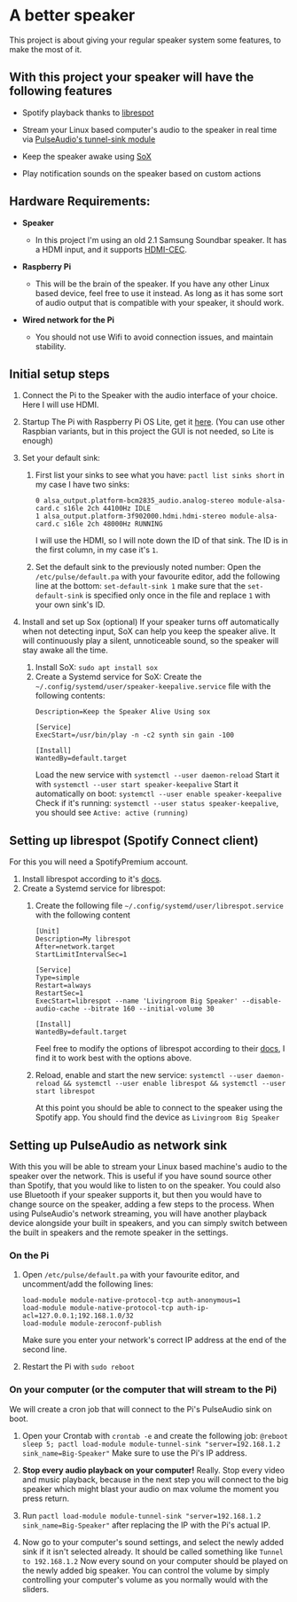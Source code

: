 
# A better speaker

  

This project is about giving your regular speaker system some features, to make the most of it.

## With this project your speaker will have the following features

- Spotify playback thanks to [librespot](https://github.com/librespot-org/librespot)

- Stream your Linux based computer's audio to the speaker in real time via [PulseAudio's tunnel-sink module](https://www.freedesktop.org/wiki/Software/PulseAudio/Documentation/User/Modules/#module-tunnel-sinksource)

- Keep the speaker awake using [SoX](https://sox.sourceforge.net/)

- Play notification sounds on the speaker based on custom actions

  

## Hardware Requirements:

-  **Speaker**

    - In this project I'm using an old 2.1 Samsung Soundbar speaker. It has a HDMI input, and it supports [HDMI-CEC](https://en.wikipedia.org/wiki/Consumer_Electronics_Control).
-  **Raspberry Pi**
   - This will be the brain of the speaker. If you have any other Linux based device, feel free to use it instead. As long as it has some sort of audio output that is compatible with your speaker, it should work.
-  **Wired network for the Pi**
   - You should not use Wifi to avoid connection issues, and maintain stability.
## Initial setup steps

1. Connect the Pi to the Speaker with the audio interface of your choice. Here I will use HDMI.

2. Startup The Pi with Raspberry Pi OS Lite, get it [here](https://www.raspberrypi.com/software/operating-systems/). (You can use other Raspbian variants, but in this project the GUI is not needed, so Lite is enough)

3. Set your default sink:
   1. First list your sinks to see what you have: `pactl list sinks short`
    in my case I have two sinks:
        ```
        0 alsa_output.platform-bcm2835_audio.analog-stereo module-alsa-card.c s16le 2ch 44100Hz IDLE
        1 alsa_output.platform-3f902000.hdmi.hdmi-stereo module-alsa-card.c s16le 2ch 48000Hz RUNNING
        ```
        I will use the HDMI, so I will note down the ID of that sink. The ID is in the first column, in my case it's `1`.
    
   2. Set the default sink to the previously noted number:
    Open the `/etc/pulse/default.pa` with your favourite editor, add the following line at the bottom: `set-default-sink 1` make sure that the `set-default-sink` is specified only once in the file and replace `1` with your own sink's ID.
4. Install and set up Sox (optional)
    If your speaker turns off automatically when not detecting input, SoX can help you keep the speaker alive. It will continuously play a silent, unnoticeable sound, so the speaker will stay awake all the time.
    1. Install SoX: `sudo apt install sox`
    2. Create a Systemd service for SoX:
      Create the `~/.config/systemd/user/speaker-keepalive.service` file with the following contents:
        ```[Unit]
        Description=Keep the Speaker Alive Using sox
        
        [Service]
        ExecStart=/usr/bin/play -n -c2 synth sin gain -100
  
        [Install]
        WantedBy=default.target
        ``` 
        Load the new service with `systemctl --user daemon-reload`
        Start it with `systemctl --user start speaker-keepalive`
        Start it automatically on boot: `systemctl --user enable speaker-keepalive`
        Check if it's running: `systemctl --user status speaker-keepalive`, you should see `Active: active (running)`
## Setting up librespot (Spotify Connect client)
For this you will need a SpotifyPremium account.
  1. Install librespot according to it's [docs](https://github.com/librespot-org/librespot#quick-start).
  2. Create a Systemd service for librespot:
      1. Create the following file `~/.config/systemd/user/librespot.service` with the following content 
          ```
          [Unit]
          Description=My librespot
          After=network.target
          StartLimitIntervalSec=1
          
          [Service]
          Type=simple
          Restart=always
          RestartSec=1
          ExecStart=librespot --name 'Livingroom Big Speaker' --disable-audio-cache --bitrate 160 --initial-volume 30
          
          [Install]
          WantedBy=default.target
            ```
          Feel free to modify the options of librespot according to their [docs](https://github.com/librespot-org/librespot/wiki/Options), I find it to work best with the options above.
          
      2. Reload, enable and start the new service: `systemctl --user daemon-reload && systemctl --user enable librespot && systemctl --user start librespot`

          At this point you should be able to connect to the speaker using the Spotify app. You should find the device as `Livingroom Big Speaker` 
## Setting up PulseAudio as network sink
With this you will be able to stream your Linux based machine's audio to the speaker over the network. This is useful if you have sound source other than Spotify, that you would like to listen to on the speaker. You could also use Bluetooth if your speaker supports it, but then you would have to change source on the speaker, adding a few steps to the process. 
When using PulseAudio's network streaming, you will have another playback device alongside your built in speakers, and you can simply switch between the built in speakers and the remote speaker in the settings. 
 ### On the Pi
  1. Open `/etc/pulse/default.pa` with your favourite editor, and uncomment/add the following lines:
        ```
        load-module module-native-protocol-tcp auth-anonymous=1
        load-module module-native-protocol-tcp auth-ip-acl=127.0.0.1;192.168.1.0/32
        load-module module-zeroconf-publish
        ```
      Make sure you enter your network's correct IP address at the end of the second line.

2. Restart the Pi with `sudo reboot` 
 ### On your computer (or the computer that will stream to the Pi)
 We will create a cron job that will connect to the Pi's PulseAudio sink on boot.
   1. Open your Crontab with `crontab -e` and create the following job: `@reboot sleep 5; pactl load-module module-tunnel-sink "server=192.168.1.2 sink_name=Big-Speaker"` 
   Make sure to use the Pi's IP address.
   
   2. **Stop every audio playback on your computer!** Really. 
   Stop every video and music playback, because in the next step you will connect to the big speaker which might blast your audio on max volume the moment you press return.
   
   3. Run `pactl load-module module-tunnel-sink "server=192.168.1.2 sink_name=Big-Speaker"` after replacing the IP with the Pi's actual IP.
   4. Now go to your computer's sound settings, and select the newly added sink if it isn't selected already. It should be called something like `Tunnel to 192.168.1.2`
Now every sound on your computer should be played on the newly added big speaker. You can control the volume by simply controlling your computer's volume as you normally would with the sliders.